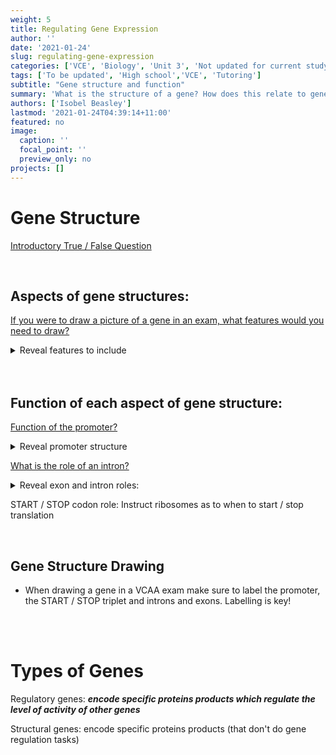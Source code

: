 ```yaml
---
weight: 5
title: Regulating Gene Expression
author: ''
date: '2021-01-24'
slug: regulating-gene-expression
categories: ['VCE', 'Biology', 'Unit 3', 'Not updated for current study design']
tags: ['To be updated', 'High school','VCE', 'Tutoring']
subtitle: "Gene structure and function"
summary: 'What is the structure of a gene? How does this relate to gene activity?'
authors: ['Isobel Beasley']
lastmod: '2021-01-24T04:39:14+11:00'
featured: no
image:
  caption: ''
  focal_point: ''
  preview_only: no
projects: []
---
```



# Gene Structure

[Introductory True / False Question](https://embed.polleverywhere.com/multiple_choice_polls/zPyXv2khbM4Z7q2LedaTU?controls=none&short_poll=true)

<br> 

## Aspects of gene structures:

[If you were to draw a picture of a gene in an exam, what features would you need to draw?](https://embed.polleverywhere.com/free_text_polls/ZQLfZd9GuU8mrByIKt5Oj?controls=none&short_poll=true)


<details> 
<summary> Reveal features to include </summary> 

- <b> Promoter </b> (This is drawn 'upstream' of a gene ('upstream' means it is on the 5' end of a gene, i.e. closer to the START codon than to the STOP codon). It is standard to draw the promoter to the left of the gene, but as long as the promoter is closer to the START codon, then you've drawn it correctly.
- <b> START &  STOP codons </b> 
- <b> Exons &  Introns </b> Note: this aspect is not always necessary, as some genes don't have introns, but if you know a gene has introns you should draw them! If you haven't been told whether this gene has introns you might be able to get away with not drawing introns and exons ...
    
</details> 

<br>
<br> 

## Function of each aspect of gene structure: 

[Function of the promoter?](https://embed.polleverywhere.com/multiple_choice_polls/iwFITovmwYUuLSTQBEeKZ?controls=none&short_poll=true)

<details> <summary> Reveal promoter structure </summary> 
Site where RNA polymerase binds to start transcription
</details> 

[What is the role of an intron?](https://embed.polleverywhere.com/multiple_choice_polls/e4A53I86m0Nq7prunFyC4?controls=none&short_poll=true)

<details> <summary> Reveal exon and intron roles:  </summary> 
Introns are regions of the gene which are spliced out of the premRNA molecule (and so do not code for amino acids, so they are sometimes also called non-coding regions). Exons code for amino acids, so they get to 'exit' the nucleus. 
</details> 

START / STOP codon role:  Instruct ribosomes as to when to start / stop translation

<br> 

## Gene Structure Drawing 
    
- When drawing a gene in a VCAA exam make sure to label the promoter, the START / STOP triplet and introns and exons. Labelling is key! 


<br> 
<br> 

# Types of Genes

Regulatory genes: ***encode specific proteins products which regulate the level of activity of other genes*** 

Structural genes: encode specific proteins products (that don't do gene regulation tasks) 
